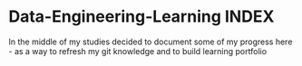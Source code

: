 # Data-Engineering-Learning INDEX
In the middle of my studies decided to document some of my progress here - as a way to refresh my git knowledge and to build learning portfolio
